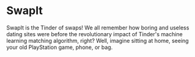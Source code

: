 # SwapIt
SwapIt is the Tinder of swaps! We all remember how boring and useless           dating sites were before the revolutionary impact of Tinder's machine           learning matching algorithm, right? Well, imagine sitting at home,           seeing your old PlayStation game, phone, or bag.
